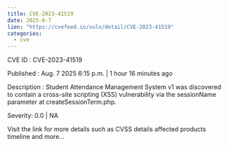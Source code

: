 ```yaml
--- 
title: CVE-2023-41519
date: 2025-8-7
lien: "https://cvefeed.io/vuln/detail/CVE-2023-41519"
categories:
  - cve
---
```


CVE ID : CVE-2023-41519

Published :  Aug. 7
2025
6:15 p.m. | 1 hour
16 minutes ago

Description : Student Attendance Management System v1 was discovered to contain a cross-site scripting (XSS) vulnerability via the sessionName parameter at createSessionTerm.php.

Severity: 0.0 | NA

Visit the link for more details
such as CVSS details
affected products
timeline
and more...
